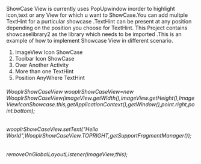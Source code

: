 ShowCase View is currently uses PopUpwindow inorder to highlight icon,text or any View for which u want to ShowCase.You can add multple TextHint for a purticular showcase .TextHint can be present at any position depending on the position you choose for TextHint.
This Project contains showcaselibrary2 as the library which needs to be imported .This is an example of how to implement Showcase View in different scenario.

1) ImageView Icon ShowCase
2) Toolbar Icon ShowCase
3) Over Another Activity
4) More than one TextHint
5) Position AnyWhere TextHint


###### WooplrShowCaseView wooplrShowCaseView=new WooplrShowCaseView(imageView.getWidth(),imageView.getHeight(),ImageViewIconShowcase.this,getApplicationContext(),getWindow(),point.right,point.bottom);
###### wooplrShowCaseView.setText("Hello World",WooplrShowCaseView.TOPRIGHT,getSupportFragmentManager());
###### removeOnGlobalLayoutListener(imageView,this);
